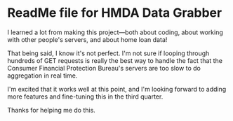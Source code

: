 # ReadMe file for HMDA Data Grabber

I learned a lot from making this project—both about coding, about working with
other people's servers, and about home loan data!

That being said, I know it's not perfect. I'm not sure if looping through
hundreds of GET requests is really the best way to handle the fact that the
Consumer Financial Protection Bureau's servers are too slow to do aggregation in
real time.

I'm excited that it works well at this point, and I'm looking forward to adding
more features and fine-tuning this in the third quarter.

Thanks for helping me do this.
